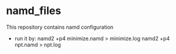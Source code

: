 # namd_files
This repository contains namd configuration
* run it by: namd2 +p4 minimize.namd > minimize.log
namd2 +p4 npt.namd > npt.log
